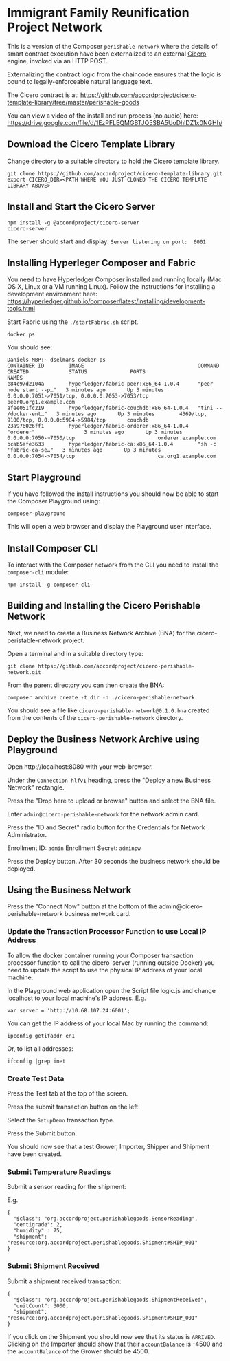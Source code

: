 # Immigrant Family Reunification Project Network

This is a version of the Composer `perishable-network` where the details of smart contract execution have been externalized to an external [Cicero](http://cicero-docs.readthedocs.io/en/latest/) engine, invoked via an HTTP POST.

Externalizing the contract logic from the chaincode ensures that the logic is bound to legally-enforceable natural language text.

The Cicero contract is at:
https://github.com/accordproject/cicero-template-library/tree/master/perishable-goods

You can view a video of the install and run process (no audio) here:
https://drive.google.com/file/d/1EzPFLEQMGBTJQ5SBA5UoDhlDZ1x0NGHh/

## Download the Cicero Template Library

Change directory to a suitable directory to hold the Cicero template library.

```
git clone https://github.com/accordproject/cicero-template-library.git
export CICERO_DIR=<PATH WHERE YOU JUST CLONED THE CICERO TEMPLATE LIBRARY ABOVE>
```

## Install and Start the Cicero Server

```
npm install -g @accordproject/cicero-server
cicero-server
```

The server should start and display: `Server listening on port:  6001`

## Installing Hyperleger Composer and Fabric

You need to have Hyperledger Composer installed and running locally (Mac OS X, Linux or a VM running Linux). Follow the instructions for installing a development environment here: https://hyperledger.github.io/composer/latest/installing/development-tools.html

Start Fabric using the `./startFabric.sh` script.

```
docker ps
```

You should see:

```
Daniels-MBP:~ dselman$ docker ps
CONTAINER ID        IMAGE                                     COMMAND                  CREATED             STATUS              PORTS                                            NAMES
e84c97d2104a        hyperledger/fabric-peer:x86_64-1.0.4      "peer node start --p…"   3 minutes ago       Up 3 minutes        0.0.0.0:7051->7051/tcp, 0.0.0.0:7053->7053/tcp   peer0.org1.example.com
afee051fc219        hyperledger/fabric-couchdb:x86_64-1.0.4   "tini -- /docker-ent…"   3 minutes ago       Up 3 minutes        4369/tcp, 9100/tcp, 0.0.0.0:5984->5984/tcp       couchdb
23a976026ff1        hyperledger/fabric-orderer:x86_64-1.0.4   "orderer"                3 minutes ago       Up 3 minutes        0.0.0.0:7050->7050/tcp                           orderer.example.com
bcab5afe3633        hyperledger/fabric-ca:x86_64-1.0.4        "sh -c 'fabric-ca-se…"   3 minutes ago       Up 3 minutes        0.0.0.0:7054->7054/tcp                           ca.org1.example.com
```

## Start Playground

If you have followed the install instructions you should now be able to start the Composer Playground using:

```
composer-playground
```

This will open a web browser and display the Playground user interface.

## Install Composer CLI

To interact with the Composer network from the CLI you need to install the `composer-cli` module:

```
npm install -g composer-cli
```

## Building and Installing the Cicero Perishable Network

Next, we need to create a Business Network Archive (BNA) for the cicero-peristable-network project.

Open a terminal and in a suitable directory type:

```
git clone https://github.com/accordproject/cicero-perishable-network.git
```

From the parent directory you can then create the BNA:

```
composer archive create -t dir -n ./cicero-perishable-network
```

You should see a file like `cicero-perishable-network@0.1.0.bna` created from the contents of the `cicero-perishable-network` directory.

## Deploy the Business Network Archive using Playground

Open http://localhost:8080 with your web-browser.

Under the `Connection hlfv1` heading, press the "Deploy a new Business Network" rectangle.

Press the "Drop here to upload or browse" button and select the BNA file.

Enter `admin@cicero-perishable-network` for the network admin card.

Press the "ID and Secret" radio button for the Credentials for Network Administrator.

Enrollment ID: `admin`
Enrollment Secret: `adminpw`

Press the Deploy button. After 30 seconds the business network should be deployed.

## Using the Business Network

Press the "Connect Now" button at the bottom of the admin@cicero-perishable-network business network card.

### Update the Transaction Processor Function to use Local IP Address

To allow the docker container running your Composer transaction processor function to call the cicero-server (running outside Docker) you need to update the script to use the physical IP address of your local machine.

In the Playground web application open the Script file logic.js and change localhost to your local machine's IP address. E.g.

```
var server = 'http://10.68.107.24:6001';
```

You can get the IP address of your local Mac by running the command:

```
ipconfig getifaddr en1
```

Or, to list all addresses:

```
ifconfig |grep inet
```

### Create Test Data

Press the Test tab at the top of the screen.

Press the submit transaction button on the left.

Select the `SetupDemo` transaction type.

Press the Submit button.

You should now see that a test Grower, Importer, Shipper and Shipment have been created.

### Submit Temperature Readings

Submit a sensor reading for the shipment:

E.g.

```
{
  "$class": "org.accordproject.perishablegoods.SensorReading",
  "centigrade": 2,
  "humidity" : 75,
  "shipment": "resource:org.accordproject.perishablegoods.Shipment#SHIP_001"
}
```

### Submit Shipment Received

Submit a shipment received transaction:

```
{
  "$class": "org.accordproject.perishablegoods.ShipmentReceived",
  "unitCount": 3000,
  "shipment": "resource:org.accordproject.perishablegoods.Shipment#SHIP_001"
}
```

If you click on the Shipment you should now see that its status is `ARRIVED`. Clicking on the Importer should show that their `accountBalance` is -4500 and the `accountBalance` of the Grower should be 4500.



